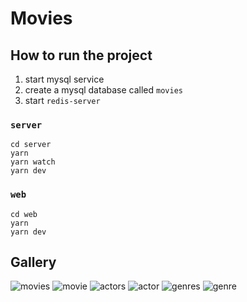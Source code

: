 # Movies

## How to run the project
1. start mysql service
2. create a mysql database called `movies`
3. start `redis-server`

### `server`
```
cd server
yarn
yarn watch
yarn dev
```
### `web`
```
cd web
yarn
yarn dev
```

## Gallery

![movies](https://user-images.githubusercontent.com/73872769/162366030-bbc430c1-3817-4c4b-977d-5b7b68571b32.png)
![movie](https://user-images.githubusercontent.com/73872769/162366072-5f840a1a-6c7b-470f-92d8-9429278eada2.png)
![actors](https://user-images.githubusercontent.com/73872769/162366202-15e78322-671a-4349-a6d1-87bda7bbefd5.png)
![actor](https://user-images.githubusercontent.com/73872769/162366254-3342d22c-7c27-41c0-a7ad-168830af10d0.png)
![genres](https://user-images.githubusercontent.com/73872769/162366334-f2bcce1b-cc37-4c6c-b5ad-bcadc9d57177.png)
![genre](https://user-images.githubusercontent.com/73872769/162366368-3c2d2312-c2c1-45e3-9247-0bc5227e2b65.png)

